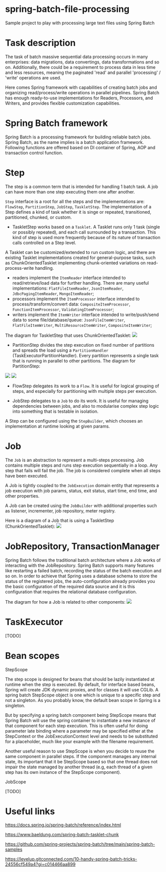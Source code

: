 # spring-batch-file-processing

Sample project to play with processing large text files using Spring Batch

# Task description

The task of batch massive sequential data processing occurs in many enterprises: data migrations, data convertings, data transformations and so on.
Additionally, there could be a requirement to process data in less time and less resources, meaning the paginated 'read'
and parallel 'processing' / 'write' operations are used.

Here comes Spring framework with capabilities of creating batch jobs and  organizing read/process/write operations in parallel
pipelines. Spring Batch has enough ready-to-use implementations for Readers, Processors, and Writers, and provides flexible
customization capabilities.

# Spring Batch framework

Spring Batch is a processing framework for building reliable batch jobs. Spring Batch, as the name implies is a batch 
application framework. Following functions are offered based on DI container of Spring, AOP and transaction control function.

# Step

The step is a common term that is intended for handling 1 batch task. A job can have more than one step executing them one after another.

`Step` interface is a root for all the steps and the implementations are: `FlowStep`, `PartitionStep`, `JobStep`, `TaskletStep`.
The implementation of a Step defines a kind of task whether it is singe or repeated, transitioned, partitioned, chunked, or custom.

- TaskletStep works based on a `Tasklet`. A Tasklet runs only 1 task (single or possibly repeated), and each call surrounded
by a transaction. This kind of step is used more frequently because of its nature of transaction calls controlled on a Step level. 

A Tasklet can be customized/extended to run custom logic, and there are existing Tasklet implementations created for general-purpose tasks, 
such as ChunkOrientedTasklet implementing chunk-oriented variations on read-process-write handling.

* readers implement the `ItemReader` interface intended to read/retrieve/load data for further handling. There are many useful implementations: `FlatFileItemReader`, `JsonItemReader`, `JdbcPagingItemReader`, `MongoItemReader`;
* processors implement the `ItemProcessor` interface intended to process/transform/convert data: `CompositeItemProcessor`, `FunctionItemProcessor`, `ValidatingItemProcessor`;
* writers implement the `ItemWriter` interface intended to write/push/send data to some file/database/queue: `JsonFileItemWriter`, `FlatFileItemWriter`, `MultiResourceItemWriter`, `CompositeItemWriter`;

The diagram for TaskletStep that uses ChunkOrientedTasklet:
<img src="img/tasklet-step-using-chunk-oriented-tasklet.png">

- PartitionStep divides the step execution on fixed number of partitions and spreads the load using a `PartitionHandler` (TaskExecutorPartitionHandler).
Every partition represents a single task that is running in parallel to other partitions.
The diagram for PartitionStep:
<img src="img/partition-step-overview.png">
<img src="img/partition-step-partition-handler.png">

- FlowStep delegates its work to a `Flow`. It is useful for logical grouping of steps, and especially for partitioning 
with multiple steps per execution.

- JobStep delegates to a `Job` to do its work. It is useful for managing dependencies between jobs, and also to modularise
complex step logic into something that is testable in isolation.

A Step can be configured using the `StepBuilder`, which chooses an implementation at runtime looking at given params.

# Job

The `Job` is an abstraction to represent a multi-steps processing. Job contains multiple steps and runs step execution sequentially in a loop.
Any step that fails will fail the job. The job is considered complete when all steps have been executed.

A Job is tightly coupled to the `JobExecution` domain entity that represents a job execution with job params, status, 
exit status, start time, end time, and other properties.

A Job can be created using the `JobBuilder` with additional properties such as listener, incrementer, job repository, 
meter registry.

Here is a diagram of a Job that is using a TaskletStep (ChunkOrientedTasklet):
<img src="img/job-with-tasklet-step.png">

# JobRepository, TransactionManager

Spring Batch follows the traditional batch architecture where a Job works of interacting with the JobRepository. Spring Batch
supports many features like restarting a failed batch, recording the status of the batch execution and so on. In order to
achieve that Spring uses a database schema to store the status of the registered jobs, the auto-configuration already provides
you the basic configuration of the required data source and it is this configuration that requires the relational database
configuration.

The diagram for how a Job is related to other components:
<img src="img/spring-batch-components.png">

# TaskExecutor

[TODO]

# Bean scopes

StepScope 

The step scope is designed for beans that should be lazily instantiated at runtime when the step is executed. By default, for interface based beans, Spring will create JDK dynamic proxies, and for classes it will use CGLib.
A spring batch StepScope object is one which is unique to a specific step and not a singleton. As you probably know, the 
default bean scope in Spring is a singleton. 

But by specifying a spring batch component being StepScope means that Spring Batch will use the spring container to instantiate
a new instance of that component for each step execution.
This is often useful for doing parameter late binding where a parameter may be specified either at the StepContext or the
JobExecutionContext level and needs to be substituted for a placeholder, much like your example with the filename requirement.

Another useful reason to use StepScope is when you decide to reuse the same component in parallel steps. If the component
manages any internal state, its important that it be StepScope based so that one thread does not impair the state managed
by another thread (e.g, each thread of a given step has its own instance of the StepScope component).

JobScope

[TODO]

# Useful links

https://docs.spring.io/spring-batch/reference/index.html

https://www.baeldung.com/spring-batch-tasklet-chunk

https://github.com/spring-projects/spring-batch/tree/main/spring-batch-samples

https://levelup.gitconnected.com/10-handy-spring-batch-tricks-24556cf549a4?gi=c014466aa899
